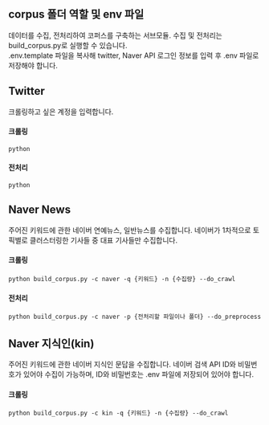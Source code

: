 ## corpus 폴더 역할 및 env 파일 
데이터를 수집, 전처리하여 코퍼스를 구축하는 서브모듈. 수집 및 전처리는 build_corpus.py로 실행할 수 있습니다.<br>
.env.template 파일을 복사해 twitter, Naver API 로그인 정보를 입력 후 .env 파일로 저장해야 합니다.

## Twitter 
크롤링하고 싶은 계정을 입력합니다.

#### 크롤링
```
python 
```

#### 전처리
```
python 
```

## Naver News
주어진 키워드에 관한 네이버 연예뉴스, 일반뉴스를 수집합니다. 네이버가 1차적으로 토픽별로 클러스터링한 기사들 중 대표 기사들만 수집합니다.

#### 크롤링
```
python build_corpus.py -c naver -q {키워드} -n {수집량} --do_crawl
```

#### 전처리
```
python build_corpus.py -c naver -p {전처리할 파일이나 폴더} --do_preprocess
```

## Naver 지식인(kin)
주어진 키워드에 관한 네이버 지식인 문답을 수집합니다. 네이버 검색 API ID와 비밀번호가 있어야 수집이 가능하며, ID와 비밀번호는 .env 파일에 저장되어 있어야 합니다.

#### 크롤링
```
python build_corpus.py -c kin -q {키워드} -n {수집량} --do_crawl
```
